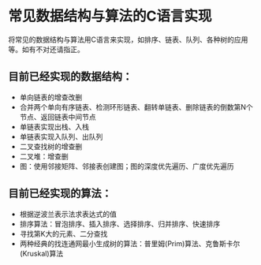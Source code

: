 # 常见数据结构与算法的C语言实现
将常见的数据结构与算法用C语言来实现，如排序、链表、队列、各种树的应用等。如有不对还请指正。

## 目前已经实现的数据结构：
- 单向链表的增查改删
- 合并两个单向有序链表、检测环形链表、翻转单链表、删除链表的倒数第N个节点、返回链表中间节点
- 单链表实现出栈、入栈
- 单链表实现入队列、出队列
- 二叉查找树的增查删
- 二叉堆：增查删
- 图：使用邻接矩阵、邻接表创建图；图的深度优先遍历、广度优先遍历


## 目前已经实现的算法：
- 根据逆波兰表示法求表达式的值
- 排序算法：冒泡排序、插入排序、选择排序、归并排序、快速排序
- 寻找第K大的元素、二分查找
- 两种经典的找连通网最小生成树的算法：普里姆(Prim)算法、克鲁斯卡尔(Kruskal)算法
